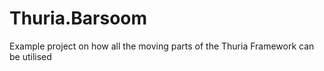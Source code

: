 # Thuria.Barsoom
Example project on how all the moving parts of the Thuria Framework can be utilised
